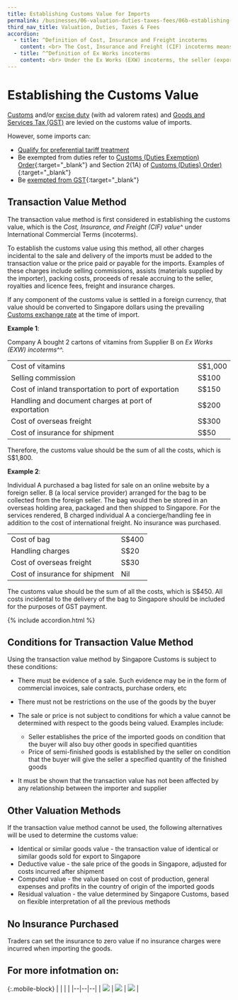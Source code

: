 ```yaml
---
title: Establishing Customs Value for Imports
permalink: /businesses/06-valuation-duties-taxes-fees/06b-establishing-customs-value-for-imports.md
third_nav_title: Valuation, Duties, Taxes & Fees
accordion: 
  - title: ^Definition of Cost, Insurance and Freight incoterms
    content: <br> The Cost, Insurance and Freight (CIF) incoterms means the seller (exporter) is responsible for delivering the goods onto the vessel of transport and clearing customs at the country of export. <br><br> The seller is also responsible for the international freight charges and purchasing insurance with the buyer (importer) named as the beneficiary. <br><br> The buyer should note that under CIF, the seller is only required to obtain insurance on minimum cover. If the buyer wishes to have more insurance protection, he may make arrangements with the seller or arrange for extra insurance coverage on his own. <br><br> The ownership and risk of loss of the goods are transferred to the buyer when the goods are on board the vessel. If the goods are damaged or stolen during international transport, the buyer owns the goods and must file a claim based on insurance purchased by the seller. <br><br> The buyer must clear customs and pay for all other costs at the country of import.
  - title: ^^Definition of Ex Works incoterms
    content: <br> Under the Ex Works (EXW) incoterms, the seller (exporter) makes the goods available to the buyer (importer) at the seller’s premises or at another named place. The seller’s obligations and risks are minimal. After the seller delivers the goods, the ownership and risk of loss of the goods are transferred to the buyer. <br><br> The buyer is responsible for all transportation costs, duties and insurance of the goods to the country of import. The EXW price does not include the cost of delivering the goods to the port, loading onto the vessel and customs clearance at the country of export.
---
```


# Establishing the Customs Value

[Customs](/businesses/valuation-duties-taxes-and-fees/duties-and-dutiable-goods) and/or [excise duty](/businesses/valuation-duties-taxes-and-fees/duties-and-dutiable-goods)  (with ad valorem rates) and  [Goods and Services Tax (GST)](/businesses/valuation-duties-taxes-fees/goods-and-services-tax-gst) are levied on the customs value of imports.

However, some imports can:

-   [Qualify for preferential tariff treatment](/businesses/importing-goods/import-procedures/claiming-preferential-tariff-treatment-for-dutiable-imports)
-   Be exempted from duties refer to  [Customs (Duties Exemption) Order](https://sso.agc.gov.sg/SL/CA1960-OR5#pr2-){:target="_blank"} and Section 2(1A) of  [Customs (Duties) Order](https://sso.agc.gov.sg/SL/CA1960-OR4#pr2-)[)](https://sso.agc.gov.sg/SL/CA1960-OR4#pr2-){:target="_blank"}
-   Be  [exempted from GST](https://sso.agc.gov.sg/SL/GSTA1993-OR3){:target="_blank"}

## Transaction Value Method

The transaction value method is first considered in establishing the customs value, which is the *Cost, Insurance, and Freight (CIF) value*^ under International Commercial Terms (incoterms).

To establish the customs value using this method, all other charges incidental to the sale and delivery of the imports must be added to the transaction value or the price paid or payable for the imports. Examples of these charges include selling commissions, assists (materials supplied by the importer), packing costs, proceeds of resale accruing to the seller, royalties and licence fees, freight and insurance charges.

If any component of the customs value is settled in a foreign currency, that value should be converted to Singapore dollars using the prevailing [Customs exchange rate](/businesses/valuation-duties-taxes-fees/establishing-customs-value-for-imports/customs-exchange-rates) at the time of import.

**Example 1**:

Company A bought 2 cartons of vitamins from Supplier B on  *Ex Works (EXW) incoterms*^^.

|  |  |
|--|--|
| Cost of vitamins | S$1,000 |
| Selling commission | S$100 |
| Cost of inland transportation to port of exportation | S$150 |
| Handling and document charges at port of exportation | S$200 |
| Cost of overseas freight | S$300 |
| Cost of insurance for shipment | S$50|

Therefore, the customs value should be the sum of all the costs, which is S$1,800.

**Example 2**:

Individual A purchased a bag listed for sale on an online website by a foreign seller. B (a local service provider) arranged for the bag to be collected from the foreign seller. The bag would then be stored in an overseas holding area, packaged and then shipped to Singapore. For the services rendered, B charged individual A a concierge/handling fee in addition to the cost of international freight. No insurance was purchased.

|  |  |
|--|--|
| Cost of bag | S$400 |
| Handling charges | S$20 |
| Cost of overseas freight | S$30 |
| Cost of insurance for shipment | Nil |

The customs value should be the sum of all the costs, which is S$450. All costs incidental to the delivery of the bag to Singapore should be included for the purposes of GST payment.

{% include accordion.html %}

## Conditions for Transaction Value Method

Using the transaction value method by Singapore Customs is subject to these conditions:

-   There must be evidence of a sale. Such evidence may be in the form of commercial invoices, sale contracts, purchase orders, etc
-   There must not be restrictions on the use of the goods by the buyer
-   The sale or price is not subject to conditions for which a value cannot be determined with respect to the goods being valued. Examples include:
    
    -   Seller establishes the price of the imported goods on condition that the buyer will also buy other goods in specified quantities
    -   Price of semi-finished goods is established by the seller on condition that the buyer will give the seller a specified quantity of the finished goods
-   It must be shown that the transaction value has not been affected by any relationship between the importer and supplier

## Other Valuation Methods

If the transaction value method cannot be used, the following alternatives will be used to determine the customs value:

-   Identical or similar goods value - the transaction value of identical or similar goods sold for export to Singapore
-   Deductive value - the sale price of the goods in Singapore, adjusted for costs incurred after shipment
-   Computed value - the value based on cost of production, general expenses and profits in the country of origin of the imported goods
-   Residual valuation - the value determined by Singapore Customs, based on flexible interpretation of all the previous methods

## No Insurance Purchased
Traders can set the insurance to zero value if no insurance charges were incurred when importing the goods.

## For more infotmation on:

{:.mobile-block}
|  |  |  |
|--|--|--|
| **[![](/images/FR1.jpg)](/businesses/valuation-duties-taxes-fees/establishing-customs-value-for-imports/flat-rates-for-freight-and-insurance)** | **[![](/images/FR2.jpg)](/businesses/valuation-duties-taxes-fees/establishing-customs-value-for-imports/flat-rate-for-insurance)** | **[![](/images/FR3.jpg)](/businesses/valuation-duties-taxes-fees/establishing-customs-value-for-imports/customs-exchange-rates)** |

